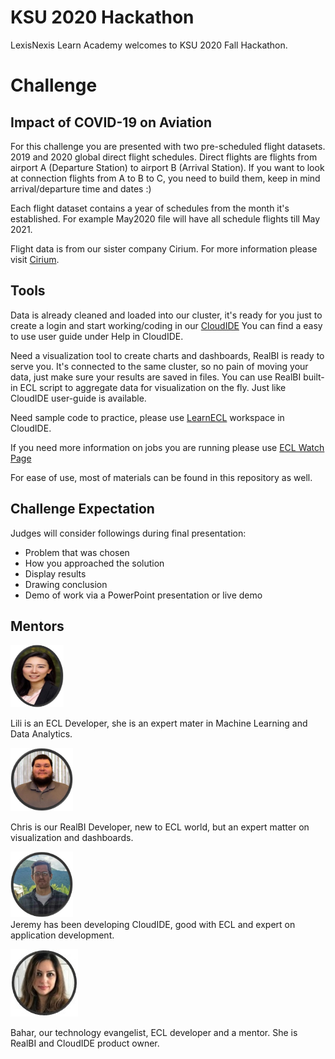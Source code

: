 # KSU 2020 Hackathon

LexisNexis Learn Academy welcomes to KSU 2020 Fall Hackathon.

# Challenge

## Impact of COVID-19 on Aviation

For this challenge you are presented with two pre-scheduled flight datasets. 2019 and 2020 global direct flight schedules. Direct flights are flights from airport A (Departure Station) to airport B (Arrival Station). If you want to look at connection flights from A to B to C, you need to build them, keep in mind arrival/departure time and dates :)

Each flight dataset contains a year of schedules from the month it's established. For example May2020 file will have all schedule flights till May 2021.

Flight data is from our sister company Cirium. For more information please visit
[Cirium](https://www.cirium.com/).

## Tools

Data is already cleaned and loaded into our cluster, it's ready for you just to create a login and start working/coding in our [CloudIDE](https://ide.hpccsystems.com/)
You can find a easy to use user guide under Help in CloudIDE.

Need a visualization tool to create charts and dashboards, RealBI is ready to serve you. It's connected to the same cluster, so no pain of moving your data, just make sure your results are saved in files. You can use RealBI built-in ECL script to aggregate data for visualization on the fly. Just like CloudIDE user-guide is available.

Need sample code to practice, please use [LearnECL](https://ide.hpccsystems.com/workspaces/share/291d17d9-e5cb-4fac-83c2-ac5997c28a31) workspace in CloudIDE.

If you need more information on jobs you are running please use [ECL Watch Page]()

For ease of use, most of materials can be found in this repository as well.

## Challenge Expectation

Judges will consider followings during final presentation:

- Problem that was chosen
- How you approached the solution
- Display results
- Drawing conclusion
- Demo of work via a PowerPoint presentation or live demo

## Mentors

<dt style="width: 120px;"><img src="./Images/lili.jpg" alt="Jeremy Clements" width="85" height="100" /></dt>

Lili is an ECL Developer, she is an expert mater in Machine Learning and Data Analytics.

<dt style="width: 120px;"><img src="./Images/chris.jpg" alt="Jeremy Clements" width="100" /></dt>

Chris is our RealBI Developer, new to ECL world, but an expert matter on visualization and dashboards.

<dt style="width: 120px;"><img src="./Images/jeremy.jpg" alt="Jeremy Clements" width="100" /></dt>
Jeremy has been developing CloudIDE, good with ECL and expert on application development.

![Bahar](./Images/bahar.jpg)

Bahar, our technology evangelist, ECL developer and a mentor. She is RealBI and CloudIDE product owner.
